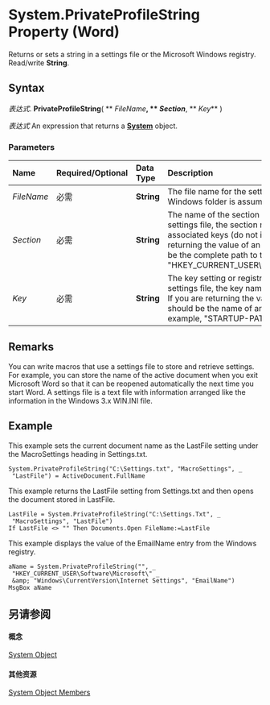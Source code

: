 
# System.PrivateProfileString Property (Word)

Returns or sets a string in a settings file or the Microsoft Windows registry. Read/write  **String**.


## Syntax

 _表达式_. **PrivateProfileString**( ** _FileName_**, ** _Section_**, ** _Key_** )

 _表达式_ An expression that returns a **[System](db15d780-3bbc-9515-a988-ea798777496f.md)** object.


### Parameters



|**Name**|**Required/Optional**|**Data Type**|**Description**|
|:-----|:-----|:-----|:-----|
| _FileName_|必需|**String**|The file name for the settings file. If there is no path specified, the Windows folder is assumed.|
| _Section_|必需|**String**|The name of the section in the settings file that contains Key. In a Windows settings file, the section name appears between brackets before the associated keys (do not include the brackets with Section). If you are returning the value of an entry from the Windows registry, Section should be the complete path to the subkey, including the subtree (for example, "HKEY_CURRENT_USER\Software\Microsoft\Office\version\Word\Options").|
| _Key_|必需|**String**|The key setting or registry entry value you want to retrieve. In a Windows settings file, the key name is followed by an equal sign (=) and the setting. If you are returning the value of an entry from the Windows registry, Key should be the name of an entry in the subkey specified by Section (for example, "STARTUP-PATH").|

## Remarks

You can write macros that use a settings file to store and retrieve settings. For example, you can store the name of the active document when you exit Microsoft Word so that it can be reopened automatically the next time you start Word. A settings file is a text file with information arranged like the information in the Windows 3.x WIN.INI file.


## Example

This example sets the current document name as the LastFile setting under the MacroSettings heading in Settings.txt.


```
System.PrivateProfileString("C:\Settings.txt", "MacroSettings", _ 
 "LastFile") = ActiveDocument.FullName
```

This example returns the LastFile setting from Settings.txt and then opens the document stored in LastFile.




```
LastFile = System.PrivateProfileString("C:\Settings.Txt", _ 
 "MacroSettings", "LastFile") 
If LastFile <> "" Then Documents.Open FileName:=LastFile
```

This example displays the value of the EmailName entry from the Windows registry.




```
aName = System.PrivateProfileString("", _ 
 "HKEY_CURRENT_USER\Software\Microsoft\" _ 
 &amp; "Windows\CurrentVersion\Internet Settings", "EmailName") 
MsgBox aName
```


## 另请参阅


#### 概念


[System Object](db15d780-3bbc-9515-a988-ea798777496f.md)
#### 其他资源


[System Object Members](http://msdn.microsoft.com/library/788b78de-8dbc-033d-34dc-0e35108f785f%28Office.15%29.aspx)